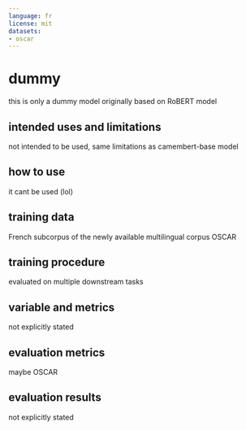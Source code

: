 ```yaml
---
language: fr
license: mit
datasets:
- oscar
---
```


# dummy
this is only a dummy model originally based on RoBERT model

## intended uses and limitations
not intended to be used, same limitations as camembert-base model

## how to use
it cant be used (lol)

## training data
French subcorpus of the newly available multilingual corpus OSCAR

## training procedure
evaluated on multiple downstream tasks

## variable and metrics
not explicitly stated

## evaluation metrics
maybe OSCAR

## evaluation results
not explicitly stated

